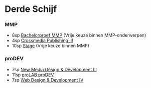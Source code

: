 Derde Schijf
============

### MMP

- 8sp [Bachelorproef MMP](https://bamaflexweb.arteveldehs.be/BMFUIDetailxOLOD.aspx?a=47452&b=5&c=1) (Vrije keuze binnen MMP-onderwerpen)
- 4sp [Crossmedia Publishing III](https://bamaflexweb.arteveldehs.be/BMFUIDetailxOLOD.aspx?a=47527&b=5&c=1)
- 10sp [Stage](https://bamaflexweb.arteveldehs.be/BMFUIDetailxOLOD.aspx?a=47435&b=5&c=1) (Vrije keuze binnen MMP)

### proDEV

- 7sp [New Media Design & Development III](https://bamaflexweb.arteveldehs.be/BMFUIDetailxOLOD.aspx?a=47526&b=5&c=1)
- 11sp [proLAB proDEV](https://bamaflexweb.arteveldehs.be/BMFUIDetailxOLOD.aspx?a=47559&b=5&c=1)
- 7sp [Web Design & Development IV](https://bamaflexweb.arteveldehs.be/BMFUIDetailxOLOD.aspx?a=47525&b=5&c=1)